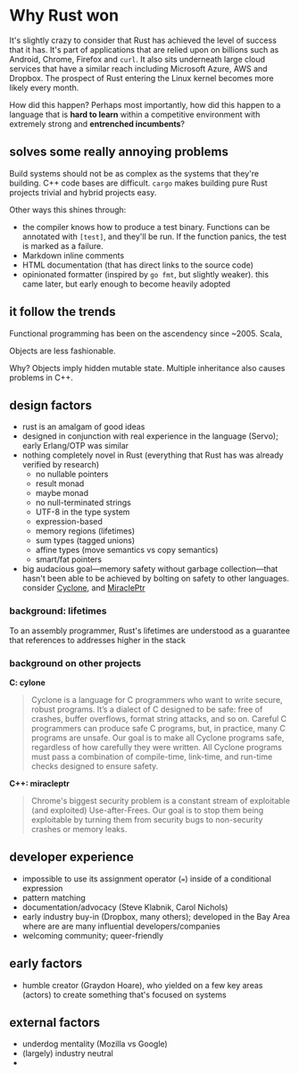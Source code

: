 Why Rust won
============

It's slightly crazy to consider that Rust has achieved the level of success that it has.
It's part of applications that are relied upon on billions such as Android, Chrome, 
Firefox and `curl`. It also sits underneath large cloud services that have a similar
reach including Microsoft Azure, AWS and Dropbox. The prospect of Rust entering the 
Linux kernel becomes more likely every month.

How did this happen? Perhaps most  importantly, how did this happen to a language that 
is **hard to learn** within a  competitive  environment with extremely strong and 
**entrenched incumbents**?


## solves some really annoying problems

Build systems should not be as complex as the systems that they're building.
C++ code bases are difficult. `cargo` makes building pure Rust projects trivial
and hybrid projects easy.

Other ways this shines through:

- the compiler knows how to produce a test binary. Functions can be annotated with `[test]`, and they'll be run. If the function panics, the test is marked as a failure.  
- Markdown inline comments
- HTML documentation (that has direct links to the source code)
- opinionated formatter (inspired by `go fmt`, but slightly weaker). this came later, but early enough to become heavily adopted


## it follow the trends

Functional programming has been on the ascendency since ~2005. Scala,

Objects are less fashionable.

Why? Objects imply hidden mutable state. Multiple inheritance also causes problems in C++.


## design factors

- rust is an amalgam of good ideas
- designed in conjunction with real experience in the language (Servo); early Erlang/OTP was similar
- nothing completely novel in Rust (everything that Rust has was already verified by research)  
  - no nullable pointers
  - result monad
  - maybe monad
  - no null-terminated strings
  - UTF-8 in the type system
  - expression-based
  - memory regions (lifetimes)
  - sum types (tagged unions)
  - affine types (move semantics vs copy semantics)
  - smart/fat pointers
- big audacious goal&mdash;memory safety without garbage collection&mdash;that hasn't been able 
  to be achieved by bolting on safety to other languages. consider [Cyclone], and [MiraclePtr<T>] 

### background: lifetimes

To an assembly programmer, Rust's lifetimes are understood as a guarantee that references to addresses higher in the stack

### background on other projects


**C: cylone**

> Cyclone is a language for C programmers who want to write secure, robust programs. It’s a dialect of C designed to be safe: free of crashes, buffer overflows, format string attacks, and so on. Careful C programmers can produce safe C programs, but, in practice, many C programs are unsafe. Our goal is to make all Cyclone programs safe, regardless of how carefully they were written. All Cyclone programs must pass a combination of compile-time, link-time, and run-time checks designed to ensure safety.

**C++: miracleptr**

> Chrome's biggest security problem is a constant stream of exploitable (and exploited) Use-after-Frees. Our goal is to stop them being exploitable by turning them from security bugs to non-security crashes or memory leaks.

[Cyclone]: https://cyclone.thelanguage.org/
[MiraclePtr<T>]: https://docs.google.com/document/d/1pnnOAIz_DMWDI4oIOFoMAqLnf_MZ2GsrJNb_dbQ3ZBg/edit#

## developer experience

- impossible to use its assignment operator (`=`) inside of a conditional expression
- pattern matching
- documentation/advocacy (Steve Klabnik, Carol Nichols)
- early industry buy-in (Dropbox, many others); developed in the Bay Area where are are many influential developers/companies
- welcoming community; queer-friendly

## early factors

- humble creator (Graydon Hoare), who yielded on a few key areas (actors) to create something that's focused on systems

## external factors

- underdog mentality (Mozilla vs Google)
- (largely) industry neutral
- 

